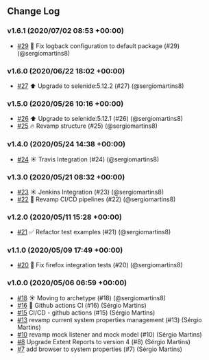 ## Change Log

### v1.6.1 (2020/07/02 08:53 +00:00)
- [#29](https://github.com/sergiomartins8/ui-automation-bootstrap/pull/29) 🐛 Fix logback configuration to default package (#29) (@sergiomartins8)

### v1.6.0 (2020/06/22 18:02 +00:00)
- [#27](https://github.com/sergiomartins8/ui-automation-bootstrap/pull/27) ⬆️ Upgrade to selenide:5.12.2 (#27) (@sergiomartins8)

### v1.5.0 (2020/05/26 10:16 +00:00)
- [#26](https://github.com/sergiomartins8/ui-automation-bootstrap/pull/26) ⬆️ Upgrade to selenide:5.12.1 (#26) (@sergiomartins8)
- [#25](https://github.com/sergiomartins8/ui-automation-bootstrap/pull/25) 🔥 Revamp structure (#25) (@sergiomartins8)

### v1.4.0 (2020/05/24 14:38 +00:00)
- [#24](https://github.com/sergiomartins8/ui-automation-bootstrap/pull/24) ☀️ Travis Integration (#24) (@sergiomartins8)

### v1.3.0 (2020/05/21 08:32 +00:00)
- [#23](https://github.com/sergiomartins8/ui-automation-bootstrap/pull/23) ☀️ Jenkins Integration (#23) (@sergiomartins8)
- [#22](https://github.com/sergiomartins8/ui-automation-bootstrap/pull/22) 🤖 Revamp CI/CD pipelines (#22) (@sergiomartins8)

### v1.2.0 (2020/05/11 15:28 +00:00)
- [#21](https://github.com/sergiomartins8/ui-automation-bootstrap/pull/21) ✅ Refactor test examples (#21) (@sergiomartins8)

### v1.1.0 (2020/05/09 17:49 +00:00)
- [#20](https://github.com/sergiomartins8/ui-automation-bootstrap/pull/20) 🐛 Fix firefox integration tests (#20) (@sergiomartins8)

### v1.0.0 (2020/05/06 06:59 +00:00)
- [#18](https://github.com/sergiomartins8/ui-automation-bootstrap/pull/18) ☀️ Moving to archetype (#18) (@sergiomartins8)
- [#16](https://github.com/sergiomartins8/ui-automation-bootstrap/pull/16) 🤖 Github actions CI (#16) (Sérgio Martins)
- [#15](https://github.com/sergiomartins8/ui-automation-bootstrap/pull/15) CI/CD - github actions (#15) (Sérgio Martins)
- [#13](https://github.com/sergiomartins8/ui-automation-bootstrap/pull/13) revamp current system properties management (#13) (Sérgio Martins)
- [#10](https://github.com/sergiomartins8/ui-automation-bootstrap/pull/10) revamp mock listener and mock model (#10) (Sérgio Martins)
- [#8](https://github.com/sergiomartins8/ui-automation-bootstrap/pull/8) Upgrade Extent Reports to version 4 (#8) (Sérgio Martins)
- [#7](https://github.com/sergiomartins8/ui-automation-bootstrap/pull/7) add browser to system properties (#7) (Sérgio Martins)
